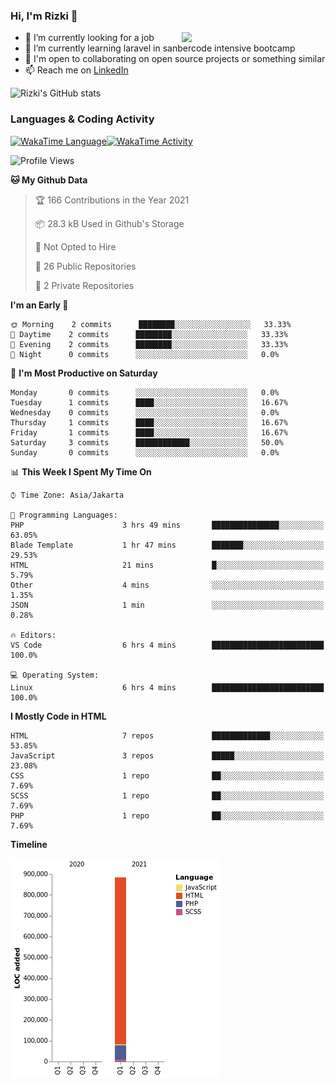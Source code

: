### Hi, I'm Rizki 👋

<img align='right' src="https://media1.giphy.com/media/f6hnhHkks8bk4jwjh3/giphy.gif" width="230">

- 🔭 I’m currently looking for a job
- 🌱 I’m currently learning laravel in sanbercode intensive bootcamp
- 👯 I'm open to collaborating on open source projects or something similar
- 📫 Reach me on [LinkedIn](https://www.linkedin.com/in/emrizki/)

![Rizki's GitHub stats](https://github-readme-stats.vercel.app/api?username=emrizki&show_icons=true&theme=dark)

### Languages & Coding Activity

<a href="https://wakatime.com/@923b2fa8-14f8-47e0-8b7a-54d94f1cb4aa"><img alt="WakaTime Language" src="https://wakatime.com/share/@923b2fa8-14f8-47e0-8b7a-54d94f1cb4aa/1275a3db-9378-4a5b-8222-805e1c5535b5.svg" aligh="center" width="50%"/></a><a href="https://wakatime.com/@923b2fa8-14f8-47e0-8b7a-54d94f1cb4aa"><img alt="WakaTime Activity" src="https://wakatime.com/share/@923b2fa8-14f8-47e0-8b7a-54d94f1cb4aa/e690d227-e7db-4fbc-8ec9-89646f15071f.svg" aligh="center" width="50%"/></a>

<!--START_SECTION:waka-->
![Profile Views](http://img.shields.io/badge/Profile%20Views-0-blue)

**🐱 My Github Data** 

> 🏆 166 Contributions in the Year 2021
 > 
> 📦 28.3 kB Used in Github's Storage 
 > 
> 🚫 Not Opted to Hire
 > 
> 📜 26 Public Repositories 
 > 
> 🔑 2 Private Repositories  
 > 
**I'm an Early 🐤** 

```text
🌞 Morning    2 commits      ████████░░░░░░░░░░░░░░░░░   33.33% 
🌆 Daytime    2 commits      ████████░░░░░░░░░░░░░░░░░   33.33% 
🌃 Evening    2 commits      ████████░░░░░░░░░░░░░░░░░   33.33% 
🌙 Night      0 commits      ░░░░░░░░░░░░░░░░░░░░░░░░░   0.0%

```
📅 **I'm Most Productive on Saturday** 

```text
Monday       0 commits      ░░░░░░░░░░░░░░░░░░░░░░░░░   0.0% 
Tuesday      1 commits      ████░░░░░░░░░░░░░░░░░░░░░   16.67% 
Wednesday    0 commits      ░░░░░░░░░░░░░░░░░░░░░░░░░   0.0% 
Thursday     1 commits      ████░░░░░░░░░░░░░░░░░░░░░   16.67% 
Friday       1 commits      ████░░░░░░░░░░░░░░░░░░░░░   16.67% 
Saturday     3 commits      ████████████░░░░░░░░░░░░░   50.0% 
Sunday       0 commits      ░░░░░░░░░░░░░░░░░░░░░░░░░   0.0%

```


📊 **This Week I Spent My Time On** 

```text
⌚︎ Time Zone: Asia/Jakarta

💬 Programming Languages: 
PHP                      3 hrs 49 mins       ███████████████░░░░░░░░░░   63.05% 
Blade Template           1 hr 47 mins        ███████░░░░░░░░░░░░░░░░░░   29.53% 
HTML                     21 mins             █░░░░░░░░░░░░░░░░░░░░░░░░   5.79% 
Other                    4 mins              ░░░░░░░░░░░░░░░░░░░░░░░░░   1.35% 
JSON                     1 min               ░░░░░░░░░░░░░░░░░░░░░░░░░   0.28%

🔥 Editors: 
VS Code                  6 hrs 4 mins        █████████████████████████   100.0%

💻 Operating System: 
Linux                    6 hrs 4 mins        █████████████████████████   100.0%

```

**I Mostly Code in HTML** 

```text
HTML                     7 repos             █████████████░░░░░░░░░░░░   53.85% 
JavaScript               3 repos             █████░░░░░░░░░░░░░░░░░░░░   23.08% 
CSS                      1 repo              ██░░░░░░░░░░░░░░░░░░░░░░░   7.69% 
SCSS                     1 repo              ██░░░░░░░░░░░░░░░░░░░░░░░   7.69% 
PHP                      1 repo              ██░░░░░░░░░░░░░░░░░░░░░░░   7.69%

```


**Timeline**

![Chart not found](https://raw.githubusercontent.com/emrizki/emrizki/main/charts/bar_graph.png) 


<!--END_SECTION:waka-->
<!--
**emrizki/emrizki** is a ✨ _special_ ✨ repository because its `README.md` (this file) appears on your GitHub profile.

Here are some ideas to get you started:

- 🔭 I’m currently working on ...
- 🌱 I’m currently learning ...
- 👯 I’m looking to collaborate on ...
- 🤔 I’m looking for help with ...
- 💬 Ask me about ...
- 📫 How to reach me: ...
- 😄 Pronouns: ...
- ⚡ Fun fact: ...
-->
